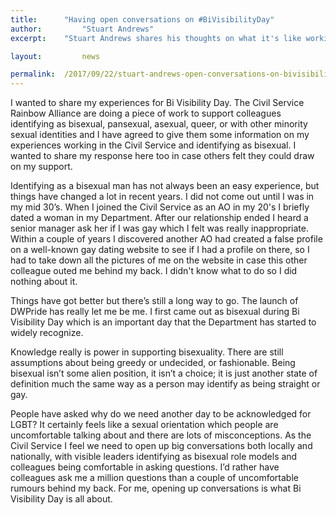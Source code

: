 ```yaml
---
title: 		"Having open conversations on #BiVisibilityDay"
author: 		"Stuart Andrews"
excerpt: 	"Stuart Andrews shares his thoughts on what it's like working in the Civil Service and being bisexual for #BiVisibilityDay."

layout: 		news

permalink: 	/2017/09/22/stuart-andrews-open-conversations-on-bivisibilityday/
---
```


I wanted to share my experiences for Bi Visibility Day. The Civil Service Rainbow Alliance are doing a piece of work to support colleagues identifying as bisexual, pansexual, asexual, queer, or with other minority sexual identities and I have agreed to give them some information on my experiences working in the Civil Service and identifying as bisexual. I wanted to share my response here too in case others felt they could draw on my support.

Identifying as a bisexual man has not always been an easy experience, but things have changed a lot in recent years. I did not come out until I was in my mid 30’s. When I joined the Civil Service as an AO in my 20's I briefly dated a woman in my Department. After our relationship ended I heard a senior manager ask her if I was gay which I felt was really inappropriate. Within a couple of years I discovered another AO had created a false profile on a well-known gay dating website to see if I had a profile on there, so I had to take down all the pictures of me on the website in case this other colleague outed me behind my back. I didn't know what to do so I did nothing about it.

Things have got better but there’s still a long way to go. The launch of DWPride has really let me be me. I first came out as bisexual during Bi Visibility Day which is an important day that the Department has started to widely recognize. 

Knowledge really is power in supporting bisexuality. There are still assumptions about being greedy or undecided, or fashionable. Being bisexual isn’t some alien position, it isn’t a choice; it is just another state of definition much the same way as a person may identify as being straight or gay. 

People have asked why do we need another day to be acknowledged for LGBT? It certainly feels like a sexual orientation which people are uncomfortable talking about and there are lots of misconceptions. As the Civil Service I feel we need to open up big conversations both locally and nationally, with visible leaders identifying as bisexual role models and colleagues being comfortable in asking questions. I’d rather have colleagues ask me a million questions than a couple of uncomfortable rumours behind my back. For me, opening up conversations is what Bi Visibility Day is all about.
